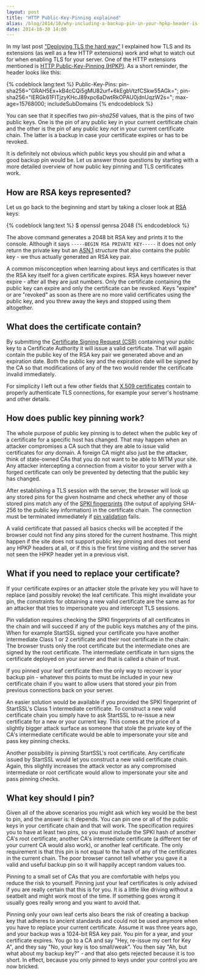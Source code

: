 ```yaml
---
layout: post
title: "HTTP Public-Key-Pinning explained"
alias: /blog/2014/10/why-including-a-backup-pin-in-your-hpkp-header-is-a-good-idea/
date: 2014-10-30 14:00
---
```


In my last post
["Deploying TLS the hard way"](/blog/2014/10/deploying-tls-the-hard-way/)
I explained how TLS and its extensions (as well as a few HTTP extensions) work
and what to watch out for when enabling TLS for your server. One of the HTTP
extensions mentioned is
[HTTP Public-Key-Pinning (HPKP)](https://tools.ietf.org/html/rfc7469).
As a short reminder, the header looks like this:

{% codeblock lang:text %}
Public-Key-Pins:
  pin-sha256="GRAH5Ex+kB4cCQi5gMU82urf+6kEgbVtzfCSkw55AGk=";
  pin-sha256="lERGk61FITjzyKHcJ89xpc6aDwtRkOPAU0jdnUqzW2s=";
  max-age=15768000; includeSubDomains
{% endcodeblock %}

You can see that it specifies two *pin-sha256* values, that is the pins of two
public keys. One is the pin of any public key in your current certificate chain
and the other is the pin of any public key *not* in your current certificate
chain. The latter is a backup in case your certificate expires or has to be
revoked.

It is definitely not obvious which public keys you should pin and what a good
backup pin would be. Let us answer those questions by starting with a more
detailed overview of how public key pinning and TLS certificates work.

## How are RSA keys represented?

Let us go back to the beginning and start by taking a closer look at
[RSA](https://en.wikipedia.org/wiki/RSA_%28cryptosystem%29) keys:

{% codeblock lang:text %}
$ openssl genrsa 2048
{% endcodeblock %}

The above command generates a 2048 bit RSA key and prints it to the console.
Although it says `-----BEGIN RSA PRIVATE KEY-----` it does not only return the
private key but an
[ASN.1](https://en.wikipedia.org/wiki/Abstract_Syntax_Notation_One) structure
that also contains the public key - we thus actually generated an RSA key pair.

A common misconception when learning about keys and certificates is that the
RSA key itself for a given certificate expires. RSA keys however never expire -
after all they are just numbers. Only the certificate containing the public key
can expire and only the certificate can be revoked. Keys "expire" or are
"revoked" as soon as there are no more valid certificates using the public key,
and you threw away the keys and stopped using them altogether.

## What does the certificate contain?

By submitting the
[Certificate Signing Request (CSR)](https://en.wikipedia.org/wiki/Certificate_signing_request)
containing your public key to a Certificate Authority it will issue a valid
certificate. That will again contain the public key of the RSA key pair we
generated above and an expiration date. Both the public key and the expiration
date will be signed by the CA so that modifications of any of the two would
render the certificate invalid immediately.

For simplicity I left out a few other fields that
[X.509 certificates](https://en.wikipedia.org/wiki/X.509#Structure_of_a_certificate)
contain to properly authenticate TLS connections, for example your server's
hostname and other details.

## How does public key pinning work?

The whole purpose of public key pinning is to detect when the public key of a
certificate for a specific host has changed. That may happen when an attacker
compromises a CA such that they are able to issue valid certificates for *any*
domain. A foreign CA might also just be the attacker, think of state-owned CAs
that you do not want to be able to MITM your site. Any attacker intercepting
a connection from a visitor to your server with a forged certificate can only
be prevented by detecting that the public key has changed.

After establishing a TLS session with the server, the browser will look up any
stored pins for the given hostname and check whether any of those stored pins
match any of the [SPKI fingerprints](https://tools.ietf.org/html/rfc7469#section-2.4)
(the output of applying SHA-256 to the public key information) in the
certificate chain. The connection must be terminated immediately if
[pin validation](https://tools.ietf.org/html/rfc7469#section-2.6) fails.

A valid certificate that passed all basics checks will be accepted if the
browser could not find any pins stored for the current hostname. This might
happen if the site does not support public key pinning and does not send any
HPKP headers at all, or if this is the first time visiting and the server has
not seen the HPKP header yet in a previous visit.

## What if you need to replace your certificate?

If your certificate expires or an attacker stole the private key you will have
to replace (and possibly revoke) the leaf certificate. This might invalidate
your pin, the constraints for obtaining a new valid certificate are the same as
for an attacker that tries to impersonate you and intercept TLS sessions.

Pin validation requires checking the SPKI fingerprints of all certificates in
the chain and will succeed if any of the public keys matches any of the pins.
When for example StartSSL signed your certificate you have another intermediate
Class 1 or 2 certificate and their root certificate in the chain. The browser
trusts only the root certificate but the intermediate ones are signed by the
root certificate. The intermediate certificate in turn signs the certificate
deployed on your server and that is called a chain of trust.

If you pinned your leaf certificate then the only way to recover is your backup
pin - whatever this points to must be included in your new certificate chain
if you want to allow users that stored your pin from previous connections back
on your server.

An easier solution would be available if you provided the SPKI fingerprint of
StartSSL's Class 1 intermediate certificate. To construct a new valid
certificate chain you simply have to ask StartSSL to re-issue a new certificate
for a new or your current key. This comes at the price of a slightly bigger
attack surface as someone that stole the private key of the CA's intermediate
certificate would be able to impersonate your site and pass key pinning checks.

Another possibility is pinning StartSSL's root certificate. Any certificate
issued by StartSSL would let you construct a new valid certificate chain. Again,
this slightly increases the attack vector as any compromised intermediate or
root certificate would allow to impersonate your site and pass pinning checks.

## What key should I pin?

Given all of the above scenarios you might ask which key would be the best to
pin, and the answer is: it depends. You can pin one or all of the public keys
in your certificate chain and that will work. The specification requires you to
have at least two pins, so you must include the SPKI hash of another CA's root
certificate, another CA's intermediate certificate (a different tier of your
current CA would also work), or another leaf certificate. The only requirement
is that this pin is not equal to the hash of any of the certificates in the
current chain. The poor browser cannot tell whether you gave it a valid and
useful backup pin so it will happily accept random values too.

Pinning to a small set of CAs that you are comfortable with helps you reduce the
risk to yourself. Pinning just your leaf certificates is only advised if you are
really certain that this is for you. It is a little like driving without a
seatbelt and might work most of the time. If something goes wrong it usually
goes really wrong and you want to avoid that.

Pinning only your own leaf certs also bears the risk of creating a backup key
that adheres to ancient standards and could not be used anymore when you have
to replace your current certificate. Assume it was three years ago, and your
backup was a 1024-bit RSA key pair. You pin for a year, and your certificate
expires. You go to a CA and say "Hey, re-issue my cert for Key A", and they say
"No, your key is too small/weak". You then say "Ah, but what about my backup
key?" - and that also gets rejected because it is too short. In effect, because
you only pinned to keys under your control you are now bricked.
